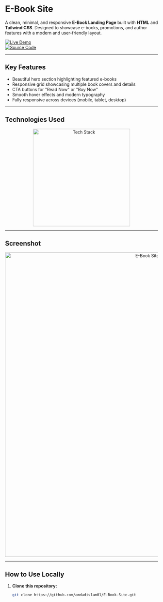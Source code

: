 #  E-Book Site

A clean, minimal, and responsive **E-Book Landing Page** built with **HTML** and **Tailwind CSS**. Designed to showcase e-books, promotions, and author features with a modern and user-friendly layout.

[![Live Demo](https://img.shields.io/badge/🚀_Live_Demo-00C7B7?style=for-the-badge&logo=netlify&logoColor=white)](https://amdadislam01.github.io/E-Book-Site/)  
[![Source Code](https://img.shields.io/badge/💻_Source_Code-181717?style=for-the-badge&logo=github&logoColor=white)](https://github.com/amdadislam01/E-Book-Site)

---

##  Key Features

-  Beautiful hero section highlighting featured e-books  
-  Responsive grid showcasing multiple book covers and details  
-  CTA buttons for "Read Now" or "Buy Now"  
-  Smooth hover effects and modern typography  
-  Fully responsive across devices (mobile, tablet, desktop)

---

##  Technologies Used

<p align="center">
  <img src="https://skillicons.dev/icons?i=html,tailwindcss,js" alt="Tech Stack" width="320"/>
</p>

---

##  Screenshot

<p align="center">
  <img src="https://ik.imagekit.io/yqnbhdlo4/Img/open-read?updatedAt=1756458430952" alt="E-Book Site Screenshot" width="1000"/>
</p>


---

##  How to Use Locally

1. **Clone this repository:**
   ```bash
   git clone https://github.com/amdadislam01/E-Book-Site.git

